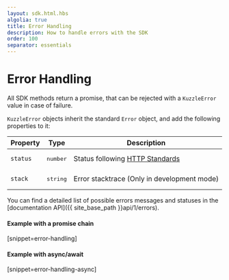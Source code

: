 ```yaml
---
layout: sdk.html.hbs
algolia: true
title: Error Handling
description: How to handle errors with the SDK
order: 100
separator: essentials
---
```


# Error Handling

All SDK methods return a promise, that can be rejected with a `KuzzleError` value in case of failure.

`KuzzleError` objects inherit the standard `Error` object, and add the following properties to it:


| Property   | Type    | Description                       |
| ---------- | ------- | --------------------------------- |
| `status` | <pre>number</pre> | Status following [HTTP Standards](https://en.wikipedia.org/wiki/List_of_HTTP_status_codes) |
| `stack` | <pre>string</pre> | Error stacktrace (Only in development mode) |

You can find a detailed list of possible errors messages and statuses in the [documentation API]({{ site_base_path }}api/1/errors).

#### Example with a promise chain
[snippet=error-handling]

#### Example with async/await
[snippet=error-handling-async]

